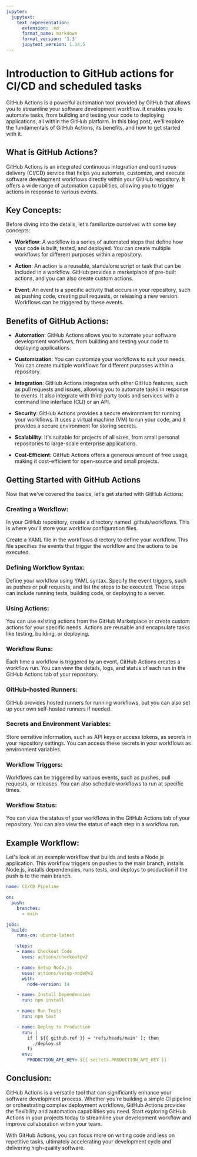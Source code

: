 ```yaml
---
jupyter:
  jupytext:
    text_representation:
      extension: .md
      format_name: markdown
      format_version: '1.3'
      jupytext_version: 1.14.5
---
```


# Introduction to GitHub actions for CI/CD and scheduled tasks

GitHub Actions is a powerful automation tool provided by GitHub that allows you to streamline your software development workflow. It enables you to automate tasks, from building and testing your code to deploying applications, all within the GitHub platform. In this blog post, we'll explore the fundamentals of GitHub Actions, its benefits, and how to get started with it.

## What is GitHub Actions?

GitHub Actions is an integrated continuous integration and continuous delivery (CI/CD) service that helps you automate, customize, and execute software development workflows directly within your GitHub repository. It offers a wide range of automation capabilities, allowing you to trigger actions in response to various events.

## Key Concepts:

Before diving into the details, let's familiarize ourselves with some key concepts:

* **Workflow**: A workflow is a series of automated steps that define how your code is built, tested, and deployed. You can create multiple workflows for different purposes within a repository.

* **Action**: An action is a reusable, standalone script or task that can be included in a workflow. GitHub provides a marketplace of pre-built actions, and you can also create custom actions.

* **Event**: An event is a specific activity that occurs in your repository, such as pushing code, creating pull requests, or releasing a new version. Workflows can be triggered by these events.

## Benefits of GitHub Actions:

* **Automation**: GitHub Actions allows you to automate your software development workflows, from building and testing your code to deploying applications.

* **Customization**: You can customize your workflows to suit your needs. You can create multiple workflows for different purposes within a repository.

* **Integration**: GitHub Actions integrates with other GitHub features, such as pull requests and issues, allowing you to automate tasks in response to events.  It also integrate with third-party tools and services with a command line interface (CLI) or an API.

* **Security**: GitHub Actions provides a secure environment for running your workflows. It uses a virtual machine (VM) to run your code, and it provides a secure environment for storing secrets.

* **Scalability**: It's suitable for projects of all sizes, from small personal repositories to large-scale enterprise applications.

* **Cost-Efficient**: GitHub Actions offers a generous amount of free usage, making it cost-efficient for open-source and small projects.

## Getting Started with GitHub Actions

Now that we've covered the basics, let's get started with GitHub Actions:

### Creating a Workflow:

In your GitHub repository, create a directory named .github/workflows. This is where you'll store your workflow configuration files.

Create a YAML file in the workflows directory to define your workflow. This file specifies the events that trigger the workflow and the actions to be executed.

### Defining Workflow Syntax:

Define your workflow using YAML syntax. Specify the event triggers, such as pushes or pull requests, and list the steps to be executed. These steps can include running tests, building code, or deploying to a server.

### Using Actions:

You can use existing actions from the GitHub Marketplace or create custom actions for your specific needs. Actions are reusable and encapsulate tasks like testing, building, or deploying.

### Workflow Runs:

Each time a workflow is triggered by an event, GitHub Actions creates a workflow run. You can view the details, logs, and status of each run in the GitHub Actions tab of your repository.
### GitHub-hosted Runners:

GitHub provides hosted runners for running workflows, but you can also set up your own self-hosted runners if needed.

### Secrets and Environment Variables:

Store sensitive information, such as API keys or access tokens, as secrets in your repository settings. You can access these secrets in your workflows as environment variables.

### Workflow Triggers:

Workflows can be triggered by various events, such as pushes, pull requests, or releases. You can also schedule workflows to run at specific times. 

### Workflow Status:

You can view the status of your workflows in the GitHub Actions tab of your repository. You can also view the status of each step in a workflow run.

## Example Workflow:

Let's look at an example workflow that builds and tests a Node.js application. This workflow triggers on pushes to the main branch, installs Node.js, installs dependencies, runs tests, and deploys to production if the push is to the main branch.

```yaml
name: CI/CD Pipeline

on:
  push:
    branches:
      - main

jobs:
  build:
    runs-on: ubuntu-latest

    steps:
    - name: Checkout Code
      uses: actions/checkout@v2

    - name: Setup Node.js
      uses: actions/setup-node@v2
      with:
        node-version: 14

    - name: Install Dependencies
      run: npm install

    - name: Run Tests
      run: npm test

    - name: Deploy to Production
      run: |
        if [ ${{ github.ref }} = 'refs/heads/main' ]; then
          ./deploy.sh
        fi
      env:
        PRODUCTION_API_KEY: ${{ secrets.PRODUCTION_API_KEY }}
```

## Conclusion:

GitHub Actions is a versatile tool that can significantly enhance your software development process. Whether you're building a simple CI pipeline or orchestrating complex deployment workflows, GitHub Actions provides the flexibility and automation capabilities you need. Start exploring GitHub Actions in your projects today to streamline your development workflow and improve collaboration within your team.

With GitHub Actions, you can focus more on writing code and less on repetitive tasks, ultimately accelerating your development cycle and delivering high-quality software.

